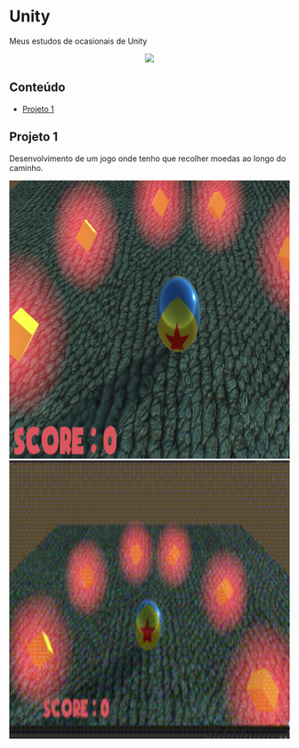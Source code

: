 # Unity
Meus estudos de ocasionais de Unity

<p align="center">
<img height="500" src="https://media.giphy.com/media/b7lp44pNiRqsU/giphy.gif">
</p>



## Conteúdo
* [Projeto 1](#projeto-1)

## Projeto 1

Desenvolvimento de um jogo onde tenho que recolher moedas ao longo do caminho.
<p align="center">
<img height="500" src="https://github.com/Clalloures/Unity/blob/master/imagens/tela_jogo.PNG">
<img height="500" src="https://github.com/Clalloures/Unity/blob/master/imagens/bloggif_5f1648aa8bbea.gif">
</p>

